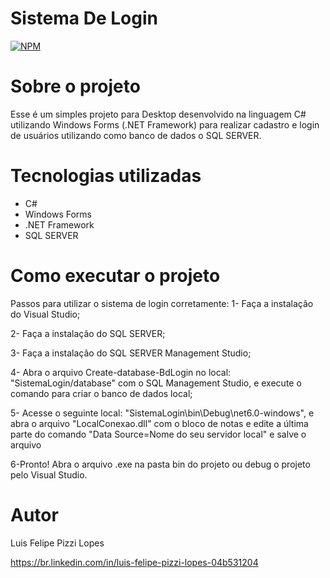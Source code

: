 # Sistema De Login
[![NPM](https://img.shields.io/npm/l/react)](https://github.com/devsuperior/sds1-wmazoni/blob/master/LICENSE) 

# Sobre o projeto

Esse é um simples projeto para Desktop desenvolvido na linguagem C# utilizando Windows Forms (.NET Framework) para realizar cadastro e login de usuários utilizando como banco de dados o SQL SERVER.

# Tecnologias utilizadas
- C#
- Windows Forms
- .NET Framework
- SQL SERVER

# Como executar o projeto

Passos para utilizar o sistema de login corretamente:
1- Faça a instalação do Visual Studio;

2- Faça a instalação do SQL SERVER;

3- Faça a instalação do SQL SERVER Management Studio;

4- Abra o arquivo Create-database-BdLogin no local: "SistemaLogin/database" com o SQL Management Studio, e execute o comando para criar
o banco de dados local; 

5- Acesse o seguinte local: "SistemaLogin\bin\Debug\net6.0-windows", e abra o arquivo "LocalConexao.dll" com o bloco de notas e 
edite a última parte do comando "Data Source=Nome do seu servidor local" e salve o arquivo

6-Pronto! Abra o arquivo .exe na pasta bin do projeto ou debug o projeto pelo Visual Studio.

# Autor

Luis Felipe Pizzi Lopes

https://br.linkedin.com/in/luis-felipe-pizzi-lopes-04b531204

